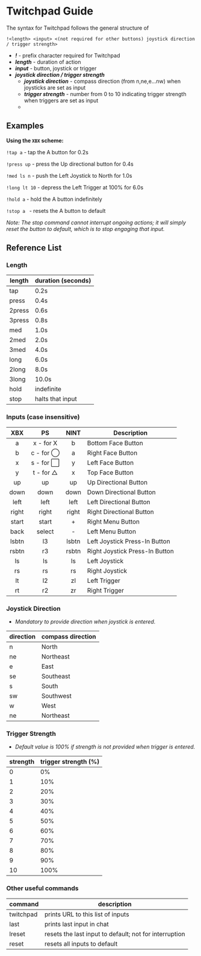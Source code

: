# Twitchpad Guide

The syntax for Twitchpad follows the general structure of

`!<length> <input> <(not required for other buttons) joystick direction / trigger strength>`

* ___!___ - prefix character required for Twitchpad
* ___length___ - duration of action
* ___input___ - button, joystick or trigger
* ___joystick direction / trigger strength___
    * ___joystick direction___ - compass direction (from n,ne,e...nw) when joysticks are set as input
    * ___trigger strength___ - number from 0 to 10 indicating trigger strength when triggers are set as input
    * 

## Examples
__Using the `XBX` scheme:__

`!tap a` - tap the A button for 0.2s

`!press up` - press the Up directional button for 0.4s

`!med ls n` - push the Left Joystick to North for 1.0s

`!long lt 10` - depress the Left Trigger at 100% for 6.0s

`!hold a` - hold the A button indefinitely

`!stop a ` - resets the A button to default

_Note: The stop command cannot interrupt ongoing actions; it will simply reset the button to default, which is to stop engaging that input._

## Reference List
### Length

| length    | duration (seconds) |
|-----------|----------|
|tap        |0.2s   |
|press      |0.4s   |
|2press     |0.6s   |
|3press     |0.8s   |
|med        |1.0s   |
|2med       |2.0s   |
|3med       |4.0s   |
|long       |6.0s   |
|2long      |8.0s   |
|3long      |10.0s  |
|hold       |indefinite|
|stop       |halts that input|

### Inputs (case insensitive)

| XBX | PS | NINT | Description |
|:----:|:----:|:----:|----------|
|a|x - for X|b|Bottom Face Button|
|b|c - for ◯|a|Right Face Button|
|x|s - for ⬜|y|Left Face Button|
|y|t - for △|x|Top Face Button|
|up|up|up|Up Directional Button|
|down|down|down|Down Directional Button|
|left|left|left|Left Directional Button|
|right|right|right|Right Directional Button|
|start|start|+|Right Menu Button
|back|select|-|Left Menu Button
|lsbtn|l3|lsbtn|Left Joystick Press-In Button|
|rsbtn|r3|rsbtn|Right Joystick Press-In Button|
|ls|ls|ls|Left Joystick|
|rs|rs|rs|Right Joystick|
|lt|l2|zl|Left Trigger|
|rt|r2|zr|Right Trigger|

### Joystick Direction
* _Mandatory to provide direction when joystick is entered._

| direction    | compass direction |
|-----------|----------|
|n      |North   |
|ne     |Northeast   |
|e      |East   |
|se     |Southeast   |
|s      |South   |
|sw     |Southwest   |
|w      |West   |
|ne     |Northeast   |

### Trigger Strength
* _Default value is 100% if strength is not provided when trigger is entered._

| strength   | trigger strength (%) |
|-----------|----------|
|0      |0%   |
|1      |10%   |
|2      |20%   |
|3      |30%   |
|4      |40%   |
|5      |50%   |
|6      |60%   |
|7      |70%   |
|8      |80%   |
|9      |90%  |
|10     |100%|

### Other useful commands

| command   | description |
|-----------|----------|
|twitchpad  |prints URL to this list of inputs|
|last       |prints last input in chat|
|lreset     |resets the last input to default; not for interruption|
|reset      |resets all inputs to default|